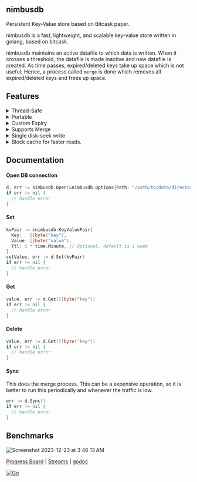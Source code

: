 ## nimbusdb
Persistent Key-Value store based on Bitcask paper.

nimbusdb is a fast, lightweight, and scalable key-value store written in golang, based on bitcask.

nimbusdb maintains an active datafile to which data is written. When it crosses a threshold, the datafile is made inactive and new datafile is created.
As time passes, expired/deleted keys take up space which is not useful; Hence, a process called `merge` is done which removes all expired/deleted keys and frees up space.

## Features
<details>
  <summary>
  Thread-Safe
  </summary>
  All operations are thread-safe. Read and Write operations can handle multiple operations from multiple goroutines at the same time with consistency.
</details>

<details>
  <summary>
  Portable
  </summary>
  Data is extremely portable since it is only a bunch of files. All you have to do is move the folder and open an DB connection at that path.
</details>

<details>
  <summary>
  Custom Expiry
  </summary>
  Supports custom expiry for keys. Default expiry is 1 week.
</details>

<details>
  <summary>
  Supports Merge
  </summary>
  Supports `Sync` which can be called periodically to remove expired/deleted keys from disk and free-up more space.
</details>

<details>
  <summary>
  Single disk-seek write
  </summary>
  Writes are just one disk seek since we're appending to the file.
</details>

<details>
  <summary>
  Block cache for faster reads.
  </summary>
  Blocks are cached for faster reads. Default size of an Block is 32KB.
</details>

## Documentation
#### Open DB connection
```go
d, err := nimbusdb.Open(&nimbusdb.Options{Path: "/path/to/data/directory"})
if err != nil {
  // handle error
}
```

#### Set
```go
kvPair := &nimbusdb.KeyValuePair{
  Key:   []byte("key"),
  Value: []byte("value"),
  Ttl: 5 * time.Minute, // Optional, default is 1 week
}
setValue, err := d.Set(kvPair)
if err != nil {
  // handle error
}
```

#### Get

```go
value, err := d.Get([]byte("key"))
if err != nil {
  // handle error
}
```

#### Delete

```go
value, err := d.Get([]byte("key"))
if err != nil {
  // handle error
}
```

#### Sync
This does the merge process. This can be a expensive operation, so it is better to run this periodically and whenever the traffic is low.

```go
err := d.Sync()
if err != nil {
  // handle error
}
```

## Benchmarks
![Screenshot 2023-12-23 at 3 46 13 AM](https://github.com/manosriram/nimbusdb/assets/38112857/6efdd4c8-6c9f-4655-9c4a-a1bcf3235b99)


[Progress Board](https://trello.com/b/2eDSLLb3/nimbusdb) | [Streams](https://youtube.com/playlist?list=PLJALjJgNSDVo5veOf2apgMIE1QgN7IEfk) | [godoc](https://pkg.go.dev/github.com/manosriram/nimbusdb)

[![Go](https://github.com/manosriram/nimbusdb/actions/workflows/go.yml/badge.svg?branch=main)](https://github.com/manosriram/nimbusdb/actions/workflows/go.yml)
